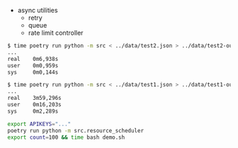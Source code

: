 - async utilities
  - retry
  - queue
  - rate limit controller

```sh
$ time poetry run python -m src < ../data/test2.json > ../data/test2-out.json
...
real    0m6,938s
user    0m0,959s
sys     0m0,144s

$ time poetry run python -m src < ../data/test1.json > ../data/test1-out.json
...
real    3m59,296s
user    0m16,203s
sys     0m2,289s
```

```sh
export APIKEYS="..."
poetry run python -m src.resource_scheduler
export count=100 && time bash demo.sh
```
